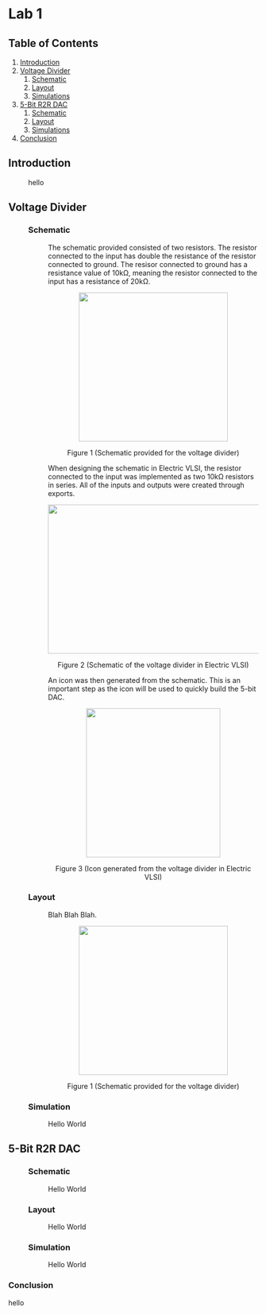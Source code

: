 # Lab 1
## Table of Contents
1. [Introduction](#introduction)
2. [Voltage Divider](#vdiv)
    1. [Schematic](#vdivSchem)
    2. [Layout](#vdivLay)
    3. [Simulations](#vdivSim)
3. [5-Bit R2R DAC](#dac)
    1. [Schematic](#dacSchem)
    2. [Layout](#dacLay)
    3. [Simulations](#dacSim)
4. [Conclusion](#conclusion)
## Introduction <a name="introduction"></a>
<dl>
    <dd>hello</dd>
<dl>

<h2> Voltage Divider </h2> <a name="vdiv"></a>

<dl><dd><h3>Schematic</h3> <a name="vdivSchem"></a></dd></dl> 

<dl><dd><dl><dd>
    <p>    
        The schematic provided consisted of two resistors. The resistor connected to the input has double the resistance of the resistor connected to ground. The resisor connected to ground has a resistance value of 10k<span>&#8486;</span>, meaning the resistor connected to the input has a resistance of 20k<span>&#8486;</span>. 
    </p>
<p align="center">
  <img width="300" height="300" src="https://github.com/tobywerthan/ENCE_3501_VLSI_2023/assets/55803740/d8a0ed93-952e-4907-bcc3-6ae84d8f48ec">
</p>
<p align="center">Figure 1 (Schematic provided for the voltage divider)</p>
    <p>    
        When designing the schematic in Electric VLSI, the resistor connected to the input was implemented as two 10k<span>&#8486;</span> resistors in series. All of the inputs and outputs were created through exports. 
    </p>
<p align="center">
  <img width="460" height="300" src="https://github.com/tobywerthan/ENCE_3501_VLSI_2023/assets/55803740/586d0a62-8ba9-4b1d-8890-c4dbf2423686">
</p>
<p align="center">Figure 2 (Schematic of the voltage divider in Electric VLSI)</p>
    <p>    
        An icon was then generated from the schematic. This is an important step as the icon will be used to quickly build the 5-bit DAC. 
    </p>
<p align="center">
  <img width="270" height="300" src="https://github.com/tobywerthan/ENCE_3501_VLSI_2023/assets/55803740/3cf9f3d1-42e4-42c7-857a-abcbea9a2550">
</p>
<p align="center">Figure 3 (Icon generated from the voltage divider in Electric VLSI)</p>

</dd></dl></dd></dl>

<dl><dd><h3>Layout</h3> <a name="vdivLay"></a></dd></dl> 

<dl><dd><dl><dd><p>
    <p>    
        Blah Blah Blah. 
    </p>
<p align="center">
  <img width="300" height="300" src="https://github.com/tobywerthan/ENCE_3501_VLSI_2023/assets/55803740/d8a0ed93-952e-4907-bcc3-6ae84d8f48ec">
</p>
<p align="center">Figure 1 (Schematic provided for the voltage divider)</p>
    
</p></dd></dl></dd></dl>

<dl><dd><h3>Simulation</h3> <a name="vdivSim"></a></dd></dl> 
<dl><dd><dl><dd><p>Hello World</p></dd></dl></dd></dl>

<h2> 5-Bit R2R DAC </h2> <a name="dac"></a>

<dl><dd><h3>Schematic</h3> <a name="dacSchem"></a></dd></dl> 
<dl><dd><dl><dd><p>Hello World</p></dd></dl></dd></dl>

<dl><dd><h3>Layout</h3> <a name="dacLay"></a></dd></dl> 
<dl><dd><dl><dd><p>Hello World</p></dd></dl></dd></dl>

<dl><dd><h3>Simulation</h3> <a name="dacSim"></a></dd></dl> 
<dl><dd><dl><dd><p>Hello World</p></dd></dl></dd></dl>

<h3>Conclusion</h3>  <a name="conclusion"></a>
hello
